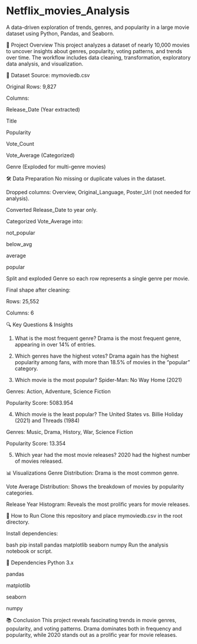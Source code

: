 # Netflix_movies_Analysis
A data-driven exploration of trends, genres, and popularity in a large movie dataset using Python, Pandas, and Seaborn.

📑 Project Overview
This project analyzes a dataset of nearly 10,000 movies to uncover insights about genres, popularity, voting patterns, and trends over time. The workflow includes data cleaning, transformation, exploratory data analysis, and visualization.

📂 Dataset
Source: mymoviedb.csv

Original Rows: 9,827

Columns:

 Release_Date (Year extracted)

Title

Popularity

Vote_Count

Vote_Average (Categorized)

Genre (Exploded for multi-genre movies)

🛠️ Data Preparation
No missing or duplicate values in the dataset.

Dropped columns: Overview, Original_Language, Poster_Url (not needed for analysis).

Converted Release_Date to year only.

Categorized Vote_Average into:

not_popular

below_avg

average

popular

Split and exploded Genre so each row represents a single genre per movie.

Final shape after cleaning:

Rows: 25,552

Columns: 6

🔍 Key Questions & Insights
1. What is the most frequent genre?
Drama is the most frequent genre, appearing in over 14% of entries.

2. Which genres have the highest votes?
Drama again has the highest popularity among fans, with more than 18.5% of movies in the “popular” category.

3. Which movie is the most popular?
Spider-Man: No Way Home (2021)

Genres: Action, Adventure, Science Fiction

Popularity Score: 5083.954

4. Which movie is the least popular?
The United States vs. Billie Holiday (2021) and Threads (1984)

Genres: Music, Drama, History, War, Science Fiction

Popularity Score: 13.354

5. Which year had the most movie releases?
2020 had the highest number of movies released.

📊 Visualizations
Genre Distribution:
Drama is the most common genre.

Vote Average Distribution:
Shows the breakdown of movies by popularity categories.

Release Year Histogram:
Reveals the most prolific years for movie releases.

🚀 How to Run
Clone this repository and place mymoviedb.csv in the root directory.

Install dependencies:

bash
pip install pandas matplotlib seaborn numpy
Run the analysis notebook or script.

🧩 Dependencies
Python 3.x

pandas

matplotlib

seaborn

numpy

📚 Conclusion
This project reveals fascinating trends in movie genres, popularity, and voting patterns.
Drama dominates both in frequency and popularity, while 2020 stands out as a prolific year for movie releases.

